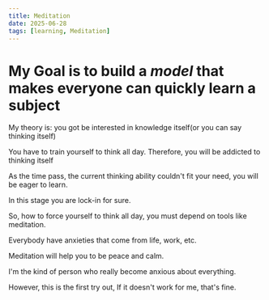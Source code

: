 ```yaml
---
title: Meditation
date: 2025-06-28
tags: [learning, Meditation]
---
```


# My Goal is to build a *model* that makes everyone can quickly learn a subject

My theory is: you got be interested in knowledge itself(or you can say thinking itself)

You have to train yourself to think all day. Therefore, you will be addicted to thinking itself

As the time pass, the current thinking ability couldn't fit your need, you will be eager to learn.

In this stage you are lock-in for sure.

So, how to force yourself to think all day, you must depend on tools like meditation.

Everybody have anxieties that come from life, work, etc.

Meditation will help you to be peace and calm.

I'm the kind of person who really become anxious about everything.

However, this is the first try out, If it doesn't work for me, that's fine.
